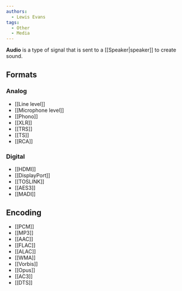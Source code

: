 ```yaml
---
authors:
  - Lewis Evans
tags:
  - Other
  - Media
---
```

**Audio** is a type of signal that is sent to a [[Speaker|speaker]] to create sound.
## Formats
### Analog
- [[Line level]]
- [[Microphone level]]
- [[Phono]]
- [[XLR]]
- [[TRS]]
- [[TS]]
- [[RCA]]
### Digital
- [[HDMI]]
- [[DisplayPort]]
- [[TOSLINK]]
- [[AES3]]
- [[MADI]]
## Encoding
- [[PCM]]
- [[MP3]]
- [[AAC]]
- [[FLAC]]
- [[ALAC]]
- [[WMA]]
- [[Vorbis]]
- [[Opus]]
- [[AC3]]
- [[DTS]]
